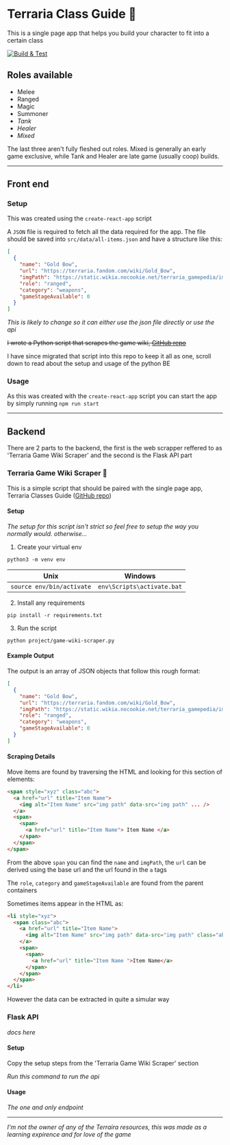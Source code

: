 # Terraria Class Guide :rabbit2:

This is a single page app that helps you build your character to fit into a certain class

[![Build & Test](https://github.com/mbgeorge48/terraria_classes/actions/workflows/build_and_test.yml/badge.svg)](https://github.com/mbgeorge48/terraria_classes/actions/workflows/build_and_test.yml)

## Roles available

- Melee
- Ranged
- Magic
- Summoner
- _Tank_
- _Healer_
- _Mixed_

The last three aren't fully fleshed out roles.
Mixed is generally an early game exclusive, while Tank and Healer are late game (usually coop) builds.

---

## Front end

### Setup

This was created using the `create-react-app` script

A `JSON` file is required to fetch all the data required for the app. The file should be saved into `src/data/all-items.json` and have a structure like this:

```json
[
  {
    "name": "Gold Bow",
    "url": "https://terraria.fandom.com/wiki/Gold_Bow",
    "imgPath": "https://static.wikia.nocookie.net/terraria_gamepedia/images/f/ff/Gold_Bow.png",
    "role": "ranged",
    "category": "weapons",
    "gameStageAvailable": 0
  }
]
```

_This is likely to change so it can either use the json file directly or use the api_

~~I wrote a Python script that scrapes the game wiki, [GitHub repo](https://github.com/mbgeorge48/terraria_game_wiki_scraper)~~

I have since migrated that script into this repo to keep it all as one, scroll down to read about the setup and usage of the python BE

### Usage

As this was created with the `create-react-app` script you can start the app by simply running `npm run start`

---

## Backend

There are 2 parts to the backend, the first is the web scrapper reffered to as 'Terraria Game Wiki Scraper' and the second is the Flask API part

### Terraria Game Wiki Scraper :rabbit2:

This is a simple script that should be paired with the single page app, Terraria Classes Guide ([GitHub repo](https://github.com/mbgeorge48/terraria_classes))

#### Setup

_The setup for this script isn't strict so feel free to setup the way you normally would. otherwise..._

1. Create your virtual env

```
python3 -m venv env
```

| Unix                      | Windows                    |
| ------------------------- | -------------------------- |
| `source env/bin/activate` | `env\Scripts\activate.bat` |

2. Install any requirements

```
pip install -r requirements.txt
```

3. Run the script

```
python project/game-wiki-scraper.py
```

#### Example Output

The output is an array of JSON objects that follow this rough format:

```json
[
  {
    "name": "Gold Bow",
    "url": "https://terraria.fandom.com/wiki/Gold_Bow",
    "imgPath": "https://static.wikia.nocookie.net/terraria_gamepedia/images/f/ff/Gold_Bow.png",
    "role": "ranged",
    "category": "weapons",
    "gameStageAvailable": 0
  }
]
```

#### Scraping Details

Move items are found by traversing the HTML and looking for this section of elements:

```html
<span style="xyz" class="abc">
  <a href="url" title="Item Name">
    <img alt="Item Name" src="img path" data-src="img path" ... />
  </a>
  <span>
    <span>
      <a href="url" title="Item Name"> Item Name </a>
    </span>
  </span>
</span>
```

From the above `span` you can find the `name` and `imgPath`, the `url` can be derived using the base url and the url found in the `a` tags

The `role`, `category` and `gameStageAvailable` are found from the parent containers

Sometimes items appear in the HTML as:

```html
<li style="xyz">
  <span class="abc">
    <a href="url" title="Item Name">
      <img alt="Item Name" src="img path" data-src="img path" class="abc" ... />
    </a>
    <span>
      <span>
        <a href="url" title="Item Name ">Item Name</a>
      </span>
    </span>
  </span>
</li>
```

However the data can be extracted in quite a simular way

### Flask API

_docs here_

#### Setup

Copy the setup steps from the 'Terraria Game Wiki Scraper' section

_Run this command to run the api_

#### Usage

_The one and only endpoint_

---

_I'm not the owner of any of the Terraira resources, this was made as a learning expirence and for love of the game_
